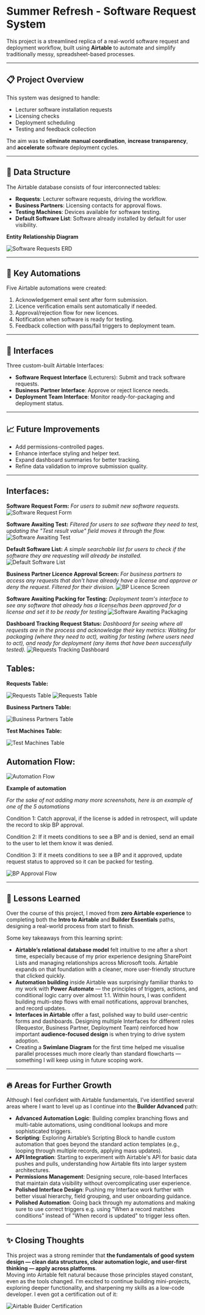 # Summer Refresh - Software Request System

This project is a streamlined replica of a real-world software request and deployment workflow, built using **Airtable** to automate and simplify traditionally messy, spreadsheet-based processes.

---

## 📋 Project Overview

This system was designed to handle:
- Lecturer software installation requests
- Licensing checks
- Deployment scheduling
- Testing and feedback collection

The aim was to **eliminate manual coordination**, **increase transparency**, and **accelerate** software deployment cycles.

---

## 🧱 Data Structure

The Airtable database consists of four interconnected tables:
- **Requests**: Lecturer software requests, driving the workflow.
- **Business Partners**: Licensing contacts for approval flows.
- **Testing Machines**: Devices available for software testing.
- **Default Software List**: Software already installed by default for user visibility.

**Entity Relationship Diagram**

![Software Requests ERD](images/SoftwareRequestERD.png)

---

## 🤖 Key Automations

Five Airtable automations were created:
1. Acknowledgement email sent after form submission.
2. Licence verification emails sent automatically if needed.
3. Approval/rejection flow for new licences.
4. Notification when software is ready for testing.
5. Feedback collection with pass/fail triggers to deployment team.

---

## 🎨 Interfaces

Three custom-built Airtable Interfaces:
- **Software Request Interface** (Lecturers): Submit and track software requests.
- **Business Partner Interface**: Approve or reject licence needs.
- **Deployment Team Interface**: Monitor ready-for-packaging and deployment status.

---

## 📈 Future Improvements

- Add permissions-controlled pages.
- Enhance interface styling and helper text.
- Expand dashboard summaries for better tracking.
- Refine data validation to improve submission quality.

---

## Interfaces:

**Software Request Form:**
*For users to submit new software requests.*
![Software Request Form](images/SoftwareRequestForm.png)

**Software Awaiting Test:**
*Filtered for users to see software they need to test, updating the "Test result value" field moves it through the flow.*
![Software Awaiting Test](images/SoftwareAwaitingTest.png)

**Default Software List:**
*A simple searchable list for users to check if the software they are requesting will already be installed.*
![Default Software List ](images/DefaultSoftwareList.png)

**Business Partner Licence Approval Screen:**
*For business partners to access any requests that don't have already have a license and approve or deny the request. Filtered for their division.*
![BP Licence Screen](images/BPLicenceApprovalScreen.png)

**Software Awaiting Packing for Testing:**
*Deployment team's interface to see any software that already has a license/has been approved for a license and set it to be ready for testing*
![Software Awaiting Packaging](images/SoftwareAwaitingPackaging.png)

**Dashboard Tracking Request Status:**
*Dashboard for seeing where all requests are in the process and acknowledge their key metrics: Waiting for packaging (where they need to act), waiting for testing (where users need to act), and ready for deployment (any items that have been successfully tested).*
![Requests Tracking Dashboard](images/SoftwareTrackingDashboard.png)

## Tables:

**Requests Table:**

![Requests Table](images/requests-table.png)
![Requests Table](images/requests-table2.png)

**Business Partners Table:**

![Business Partners Table](images/bp-table.png)

**Test Machines Table:**

![Test Machines Table](images/test-machines-table.png)

## Automation Flow:

![Automation Flow](images/SummerRefreshSimplePoolDiagram.png)

**Example of automation**

*For the sake of not adding many more screenshots, here is an example of one of the 5 automations*

Condition 1: Catch approval, if the license is added in retrospect, will update the record to skip BP approval.

Condition 2: If it meets conditions to see a BP and is denied, send an email to the user to let them know it was denied.

Condition 3: If it meets conditions to see a BP and it approved, update request status to approved so it can be packed for testing.

![BP Approval Flow](images/ExampleAutomation.png)

---

## 🧠 Lessons Learned

Over the course of this project, I moved from **zero Airtable experience** to completing both the **Intro to Airtable** and **Builder Essentials** paths, designing a real-world process from start to finish.  

Some key takeaways from this learning sprint:

- **Airtable’s relational database model** felt intuitive to me after a short time, especially because of my prior experience designing SharePoint Lists and managing relationships across Microsoft tools. Airtable expands on that foundation with a cleaner, more user-friendly structure that clicked quickly.
- **Automation building** inside Airtable was surprisingly familiar thanks to my work with **Power Automate** — the principles of triggers, actions, and conditional logic carry over almost 1:1. Within hours, I was confident building multi-step flows with email notifications, approval branches, and record updates.
- **Interfaces in Airtable** offer a fast, polished way to build user-centric forms and dashboards. Designing multiple Interfaces for different roles (Requestor, Business Partner, Deployment Team) reinforced how important **audience-focused design** is when trying to drive system adoption.
- Creating a **Swimlane Diagram** for the first time helped me visualise parallel processes much more clearly than standard flowcharts — something I will keep using in future scoping work.

---

## 🔥 Areas for Further Growth

Although I feel confident with Airtable fundamentals, I’ve identified several areas where I want to level up as I continue into the **Builder Advanced** path:

- **Advanced Automation Logic**: Building complex branching flows and multi-table automations, using conditional lookups and more sophisticated triggers.
- **Scripting**: Exploring Airtable’s Scripting Block to handle custom automation that goes beyond the standard action templates (e.g., looping through multiple records, applying mass updates).
- **API Integration**: Starting to experiment with Airtable's API for basic data pushes and pulls, understanding how Airtable fits into larger system architectures.
- **Permissions Management**: Designing secure, role-based Interfaces that maintain data visibility without overcomplicating user experience.
- **Polished Interface Design**: Pushing my Interface work further with better visual hierarchy, field grouping, and user onboarding guidance.
- **Polished Automation**: Going back through my automations and making sure to use correct triggers e.g. using "When a record matches conditions" instead of "When record is updated" to trigger less often.

---

## ✨ Closing Thoughts

This project was a strong reminder that **the fundamentals of good system design — clean data structures, clear automation logic, and user-first thinking — apply across platforms**.  
Moving into Airtable felt natural because those principles stayed constant, even as the tools changed.
I'm excited to continue building mini-projects, exploring deeper functionality, and sharpening my skills as a low-code developer. I even got a certification out of it:

![Airtable Buider Certification](images/AirtableBuilderCert.png)

